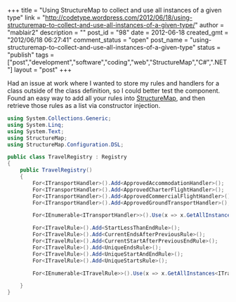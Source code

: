 +++
title = "Using StructureMap to collect and use all instances of a given type"
link = "http://codetype.wordpress.com/2012/06/18/using-structuremap-to-collect-and-use-all-instances-of-a-given-type/"
author = "mablair2"
description = ""
post_id = "98"
date = 2012-06-18
created_gmt = "2012/06/18 06:27:41"
comment_status = "open"
post_name = "using-structuremap-to-collect-and-use-all-instances-of-a-given-type"
status = "publish"
tags = ["post","development","software","coding","web","StructureMap","C#",".NET"]
layout = "post"
+++

Had an issue at work where I wanted to store my rules and handlers for a class outside of the class definition, so I could better test the component. Found an easy way to add all your rules into [StructureMap](http://docs.structuremap.net/), and then retrieve those rules as a list via constructor injection.

``` cs
using System.Collections.Generic;
using System.Linq;
using System.Text;
using StructureMap;
using StructureMap.Configuration.DSL;

public class TravelRegistry : Registry
{
    public TravelRegistry()
    {
        For<ITransportHandler>().Add<ApprovedAccommodationHandler>();
        For<ITransportHandler>().Add<ApprovedCharterFlightHandler>();
        For<ITransportHandler>().Add<ApprovedCommercialFlightHandler>();
        For<ITransportHandler>().Add<ApprovedGroundTransportHandler>();

        For<IEnumerable<ITransportHandler>>().Use(x => x.GetAllInstances<ITransportHandler>());

        For<ITravelRule>().Add<StartLessThanEndRule>();
        For<ITravelRule>().Add<CurrentEndsAfterPreviousRule>();
        For<ITravelRule>().Add<CurrentStartAfterPreviousEndRule>();
        For<ITravelRule>().Add<UniqueEndsRule>();
        For<ITravelRule>().Add<UniqueStartAndEndRule>();
        For<ITravelRule>().Add<UniqueStartsRule>();

        For<IEnumerable<ITravelRule>>().Use(x => x.GetAllInstances<ITravelRule>());

    }
}
```

